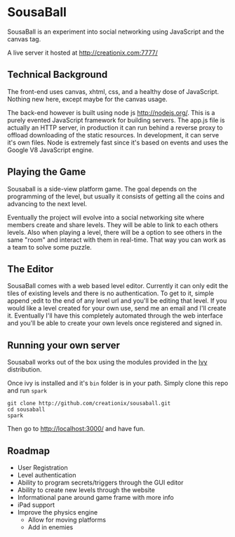 # SousaBall

SousaBall is an experiment into social networking using JavaScript and the canvas tag.

A live server it hosted at <http://creationix.com:7777/>

## Technical Background

The front-end uses canvas, xhtml, css, and a healthy dose of JavaScript.  Nothing new here, except maybe for the canvas usage.

The back-end however is built using node js <http://nodejs.org/>.  This is a purely evented JavaScript framework for building servers.  The app.js file is actually an HTTP server, in production it can run behind a reverse proxy to offload downloading of the static resources.  In development, it can serve it's own files.  Node is extremely fast since it's based on events and uses the Google V8 JavaScript engine.

## Playing the Game

Sousaball is a side-view platform game.  The goal depends on the programming of the level, but usually it consists of getting all the coins and advancing to the next level.

Eventually the project will evolve into a social networking site where members create and share levels.  They will be able to link to each others levels. Also when playing a level, there will be a option to see others in the same "room" and interact with them in real-time.  That way you can work as a team to solve some puzzle.

## The Editor

SousaBall comes with a web based level editor.  Currently it can only edit the tiles of existing levels and there is no authentication.  To get to it, simple append ;edit to the end of any level url and you'll be editing that level.  If you would like a level created for your own use, send me an email and I'll create it.  Eventually I'll have this completely automated through the web interface and you'll be able to create your own levels once registered and signed in.

## Running your own server

Sousaball works out of the box using the modules provided in the [Ivy][] distribution.

Once ivy is installed and it's `bin` folder is in your path.  Simply clone this repo and run `spark`

    git clone http://github.com/creationix/sousaball.git
    cd sousaball
    spark

Then go to <http://localhost:3000/> and have fun.

## Roadmap

 * User Registration
 * Level authentication
 * Ability to program secrets/triggers through the GUI editor
 * Ability to create new levels through the website
 * Informational pane around game frame with more info
 * iPad support
 * Improve the physics engine
   * Allow for moving platforms
   * Add in enemies

[Ivy]: http://github.com/creationix/ivy/
